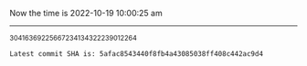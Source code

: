 Now the time is 2022-10-19 10:00:25 am

---

<small>30416369225667234134322239012264</small>

```txt
Latest commit SHA is: 5afac8543440f8fb4a43085038ff408c442ac9d4
```
